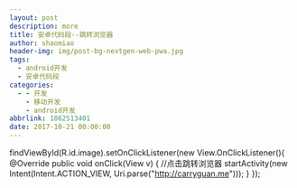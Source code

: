 ```yaml
---
layout: post
description: more
title: 安卓代码段--跳转浏览器
author: shaomiao
header-img: img/post-bg-nextgen-web-pwa.jpg
tags:
  - android开发
  - 安卓代码段
categories:
  - - 开发
    - 移动开发
    - android开发
abbrlink: 1862513401
date: 2017-10-21 00:00:00
---
```

findViewById(R.id.image).setOnClickListener(new View.OnClickListener(){
@Override
	public void onClick(View v) {
                //点击跳转浏览器
		startActivity(new Intent(Intent.ACTION_VIEW, Uri.parse("http://carryguan.me")));
	}
});
